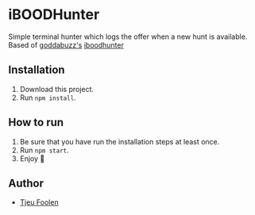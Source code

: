 # iBOODHunter
Simple terminal hunter which logs the offer when a new hunt is available.
Based of [goddabuzz's](https://github.com/goddabuzz/) [iboodhunter](https://github.com/goddabuzz/iboodhunter)

## Installation
1. Download this project.
2. Run `npm install`.

## How to run
1. Be sure that you have run the installation steps at least once.
2. Run `npm start`.
3. Enjoy :tada:

## Author
- [Tjeu Foolen](https://github.com/tjeufoolen)